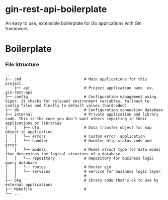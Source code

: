 # gin-rest-api-boilerplate

An easy to use, extensible boilerplate for Go applications with Gin framework.


# Boilerplate
### File Structure
    ..
    ├── cmd                            # Main applications for this project.
        ├── api                        # Project application name  ex. gin-rest-api 
    ├── config                         # Configuration management using Viper. It checks for relevant environment variables, fallback to config files and finally to defailt values (hardcoded)
    ├── db                             # Configuration connection database
    ├── internal                       # Private application and library code. This is the code you don't want others importing in their applications or libraries
    |   |   ├── dto                    # Data transfer object for map object in application
    │   │   └── errors                 # Custom error  application
    │   │   └── handler                # Handler http status code and error
    │   │   └── models                 # Model struct type for data model that determines the logical structure of a database.
    │   │   └── repository             # Repository for business logic query database
    │   │   └── routes                 # Router gin
    │   │   └── services               # Service for business logic layer
    │   │                              # 
    ├── pkg                            # ibrary code that's ok to use by external applications
    ├── Makefile                       #
    └── ...
